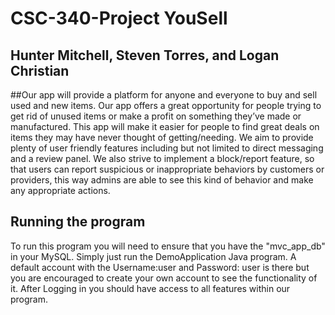 # CSC-340-Project YouSell

## Hunter Mitchell, Steven Torres, and Logan Christian

##Our app will provide a platform for anyone and everyone to buy and sell used and new items. Our app offers a great opportunity for people trying to get rid of unused items or make a profit on something they’ve made or manufactured. This app will make it easier for people to find great deals on items they may have never thought of getting/needing. We aim to provide plenty of user friendly features including but not limited to direct messaging and a review panel. We also strive to implement a block/report feature, so that users can report suspicious or inappropriate behaviors by customers or providers, this way admins are able to see this kind of behavior and make any appropriate actions.

## Running the program
To run this program you will need to ensure that you have the "mvc_app_db" in your MySQL. Simply just run the DemoApplication Java program. A default account with the Username:user and Password: user is there but you are encouraged to create your own account to see the functionality of it. After Logging in you should have access to all features within our program. 
